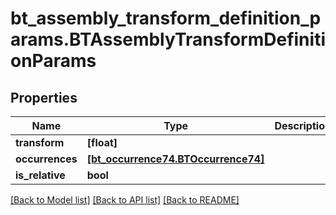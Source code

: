 # bt_assembly_transform_definition_params.BTAssemblyTransformDefinitionParams

## Properties
Name | Type | Description | Notes
------------ | ------------- | ------------- | -------------
**transform** | **[float]** |  | [optional] 
**occurrences** | [**[bt_occurrence74.BTOccurrence74]**](BTOccurrence74.md) |  | [optional] 
**is_relative** | **bool** |  | [optional] 

[[Back to Model list]](../README.md#documentation-for-models) [[Back to API list]](../README.md#documentation-for-api-endpoints) [[Back to README]](../README.md)


